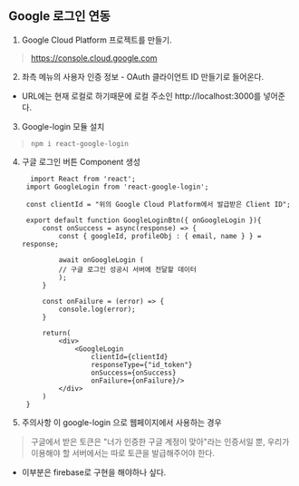 Google 로그인 연동
---

1. Google Cloud Platform 프로젝트를 만들기.

> https://console.cloud.google.com

2. 좌측 메뉴의 사용자 인증 정보 - OAuth 클라이언트 ID 만들기로 들어온다.

- URL에는 현재 로컬로 하기때문에 로컬 주소인 http://localhost:3000를 넣어준다.

3. Google-login 모듈 설치

>     npm i react-google-login

4. 구글 로그인 버튼 Component 생성

         import React from 'react';
        import GoogleLogin from 'react-google-login';

        const clientId = "위의 Google Cloud Platform에서 발급받은 Client ID";

        export default function GoogleLoginBtn({ onGoogleLogin }){
            const onSuccess = async(response) => {
                const { googleId, profileObj : { email, name } } = response;
                
                await onGoogleLogin (
                // 구글 로그인 성공시 서버에 전달할 데이터
                );
            }

            const onFailure = (error) => {
                console.log(error);
            }

            return(
                <div>
                    <GoogleLogin
                        clientId={clientId}
                        responseType={"id_token"}
                        onSuccess={onSuccess}
                        onFailure={onFailure}/>
                </div>
            )
        }


5. 주의사항 이 google-login 으로 웹페이지에서 사용하는 경우

> 구글에서 받은 토큰은 "너가 인증한 구글 계정이 맞아"라는 인증서일 뿐, 우리가 이용해야 할 서버에서는 따로 토큰을 발급해주어야 한다. 

- 이부분은 firebase로 구현을 해야하나 싶다.